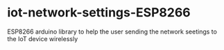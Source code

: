 # iot-network-settings-ESP8266
ESP8266 arduino library to help the user sending the network seetings to the IoT device wirelessly
